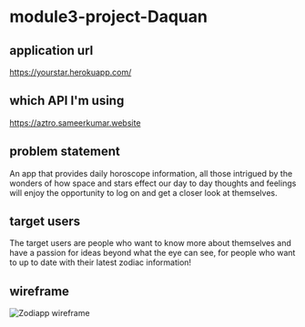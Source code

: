 # module3-project-Daquan

## application url
https://yourstar.herokuapp.com/

## which API I'm using
https://aztro.sameerkumar.website

## problem statement
An app that provides daily horoscope information, all those intrigued by the wonders of how space and stars effect our day to day thoughts and feelings will enjoy the opportunity to log on and get a closer look at themselves.

## target users
The target users are people who want to know more about themselves and have a passion for ideas beyond what the eye can see, for people who want to up to date with their latest zodiac information!

## wireframe
![Zodiapp wireframe](https://github.com/DaquanJ/my_horoscope_app/blob/master/my_horoscope_client/wireframe/my_horoscope_wireframe.png "Zodiapp")